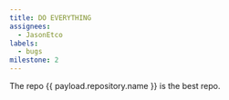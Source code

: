 ```yaml
---
title: DO EVERYTHING
assignees:
  - JasonEtco
labels:
  - bugs
milestone: 2
---
```

The repo {{ payload.repository.name }} is the best repo.